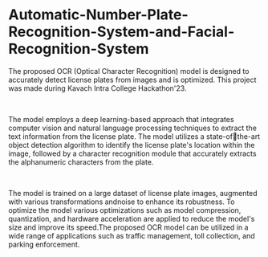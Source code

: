 # Automatic-Number-Plate-Recognition-System-and-Facial-Recognition-System

The proposed OCR (Optical Character Recognition) model is designed to accurately detect license plates from images and is optimized. This project was made during Kavach Intra College Hackathon'23.

<br>

The model employs a deep learning-based approach that integrates computer vision and natural language processing techniques to extract the text information from the license plate. The model utilizes a state-ofthe-art object detection algorithm to identify the license plate's location within the image, followed by a character recognition module that accurately extracts the alphanumeric characters from the plate.

<br>

The model is trained on a large dataset of license plate images, augmented with various transformations andnoise to  enhance its robustness. To optimize the model various optimizations such as model compression, quantization, and hardware acceleration are applied to reduce the model's size and improve its speed.The proposed OCR model can be utilized in a wide range of applications such as traffic management, toll collection, and parking enforcement.
